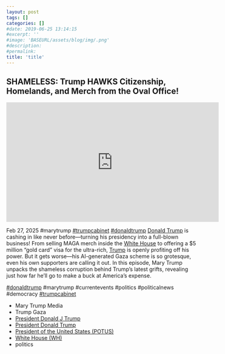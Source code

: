 ```yaml
---
layout: post
tags: []
categories: []
#date: 2019-06-25 13:14:15
#excerpt: ''
#image: 'BASEURL/assets/blog/img/.png'
#description:
#permalink:
title: 'title'
---
```



## SHAMELESS: Trump HAWKS Citizenship, Homelands, and Merch from the Oval Office!
<iframe width="560" height="315" src="https://www.youtube.com/embed/5hUs6nXx0OM?si=O2_PJK-yg3uGXsqa" title="YouTube video player" frameborder="0" allow="accelerometer; autoplay; clipboard-write; encrypted-media; gyroscope; picture-in-picture; web-share" referrerpolicy="strict-origin-when-cross-origin" allowfullscreen></iframe>

Feb 27, 2025  #marytrump [#trumpcabinet](https://www.whitehouse.gov/) [#donaldtrump](https://www.whitehouse.gov/administration/donald-j-trump/)
[Donald Trump](https://www.whitehouse.gov/administration/donald-j-trump/) is cashing in like never before—turning his presidency into a full-blown business! From selling MAGA merch inside the [White House](https://www.whitehouse.gov/) to offering a $5 million “gold card” visa for the ultra-rich, [Trump](https://www.whitehouse.gov/administration/donald-j-trump/) is openly profiting off his power. But it gets worse—his AI-generated Gaza scheme is so grotesque, even his own supporters are calling it out. In this episode, Mary Trump unpacks the shameless corruption behind Trump’s latest grifts, revealing just how far he’ll go to make a buck at America’s expense.

[#donaldtrump](https://www.whitehouse.gov/administration/donald-j-trump/)  #marytrump  #currentevents  #politics #politicalnews  #democracy  [#trumpcabinet](https://www.whitehouse.gov/)

- Mary Trump Media
- Trump Gaza
- [President Donald J Trump](https://www.whitehouse.gov/administration/donald-j-trump/)
- [President Donald Trump](https://www.whitehouse.gov/administration/donald-j-trump/) 
- [President of the United States (POTUS)](https://www.whitehouse.gov/)
- [White House (WH)](https://www.whitehouse.gov/)
- politics
